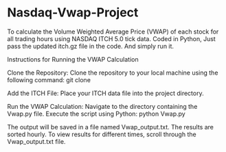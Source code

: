 # Nasdaq-Vwap-Project

To calculate the Volume Weighted Average Price (VWAP) of each stock for all trading hours using NASDAQ ITCH 5.0 tick data.
Coded in Python, Just pass the updated itch.gz file in the code. And simply run it.


Instructions for Running the VWAP Calculation


Clone the Repository:
Clone the repository to your local machine using the following command:
git clone <repository-url>


Add the ITCH File:
Place your ITCH data file into the project directory.

Run the VWAP Calculation:
Navigate to the directory containing the Vwap.py file.
Execute the script using Python:
python Vwap.py


The output will be saved in a file named Vwap_output.txt.
The results are sorted hourly. To view results for different times, scroll through the Vwap_output.txt file.
